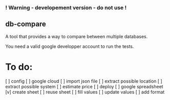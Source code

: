 ### ! Warning - developement version - do not use !

## db-compare
A tool that provides a way to compare between multiple databases.

You need a valid google developper account to run the tests. 

# To do:
 [ ] config
 [ ] google cloud
    [ ] import json file
    [ ] extract possible location
    [ ] extract possible system
    [ ] estimate price
    [ ] deploy
 [ ] google spreadsheet
    [v] create sheet
    [ ] reuse sheet
    [ ] fill values
    [ ] update values
    [ ] add format